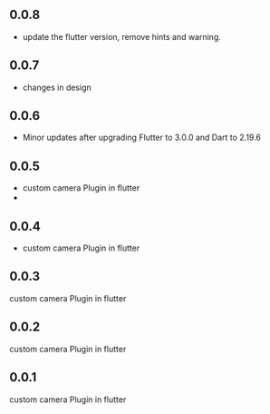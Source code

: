 ## 0.0.8
* update the flutter version, remove hints and warning.

## 0.0.7
* changes in design
## 0.0.6
* Minor updates after upgrading Flutter to 3.0.0 and Dart to 2.19.6

## 0.0.5
* custom camera Plugin in flutter
* 
## 0.0.4
*  custom camera Plugin in flutter

## 0.0.3
custom camera Plugin in flutter

## 0.0.2
custom camera Plugin in flutter

## 0.0.1
custom camera Plugin in flutter

